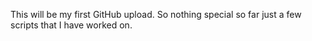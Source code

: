 This will be my first GitHub upload. So nothing special so far just a few scripts that I have worked on.
